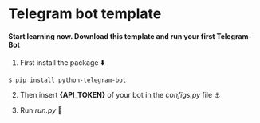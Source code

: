 # Telegram bot template
#### Start learning now. Download this template and run your first Telegram-Bot

1. First install the package ⬇️
```
$ pip install python-telegram-bot
```

2. Then insert **{API_TOKEN}** of your bot in the *configs.py* file ⚓


3. Run *run.py* 🚀
